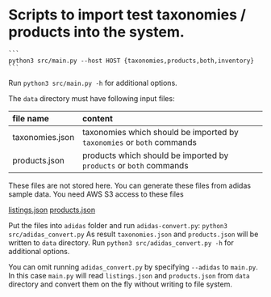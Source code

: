 # Scripts to import test taxonomies / products into the system.

    ```
    python3 src/main.py --host HOST {taxonomies,products,both,inventory}
    ```
Run `python3 src/main.py -h` for additional options.

The `data` directory must have following input files:

| file name      |content|
|:---------      |:------|
|taxonomies.json |taxonomies which should be imported by `taxonomies` or `both` commands|
|products.json   |products which should be imported by `products` or `both` commands|

These files are not stored here.
You can generate these files from adidas sample data.
You need AWS S3 access to these files

[listings.json](https://s3-us-west-2.amazonaws.com/fc-dev-assets/sample_data/listings.json)
[products.json](https://s3-us-west-2.amazonaws.com/fc-dev-assets/sample_data/products.json)

Put the files into `adidas` folder and run `adidas-convert.py`:
    ```
    python3 src/adidas_convert.py
    ```
As result `taxonomies.json` and `products.json` will be written to `data` directory.
Run `python3 src/adidas_convert.py -h` for additional options.

You can omit running `adidas_convert.py` by specifying `--adidas` to `main.py`.
In this case `main.py` will read `listings.json` and `products.json` from `data` directory
and convert them on the fly without writing to file system.

